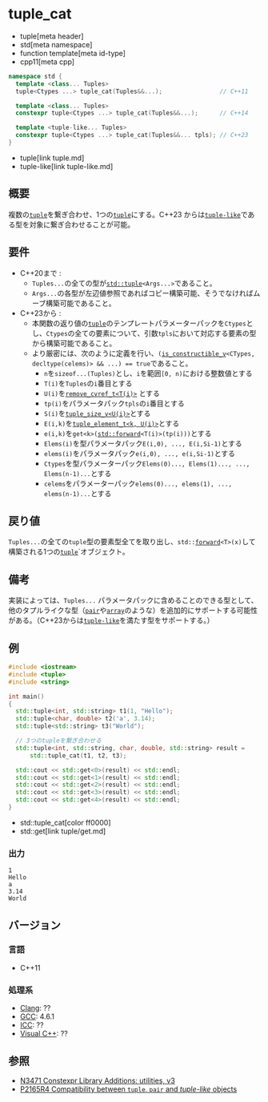 # tuple_cat
* tuple[meta header]
* std[meta namespace]
* function template[meta id-type]
* cpp11[meta cpp]

```cpp
namespace std {
  template <class... Tuples>
  tuple<Ctypes ...> tuple_cat(Tuples&&...);                // C++11

  template <class... Tuples>
  constexpr tuple<Ctypes ...> tuple_cat(Tuples&&...);      // C++14

  template <tuple-like... Tuples>
  constexpr tuple<Ctypes ...> tuple_cat(Tuples&&... tpls); // C++23
}
```
* tuple[link tuple.md]
* tuple-like[link tuple-like.md]

## 概要
複数の[`tuple`](tuple.md)を繋ぎ合わせ、1つの[`tuple`](tuple.md)にする。C++23 からは[`tuple-like`](tuple-like.md)である型を対象に繋ぎ合わせることが可能。


## 要件
- C++20まで :
    - `Tuples...`の全ての型が[`std::tuple`](tuple.md)`<Args...>`であること。
    - `Args...`の各型が左辺値参照であればコピー構築可能、そうでなければムーブ構築可能であること。
- C++23から :
    - 本関数の返り値の[`tuple`](tuple.md)のテンプレートパラメーターパックを`Ctypes`とし、`Ctypes`の全ての要素について、引数`tpls`において対応する要素の型から構築可能であること。
    - より厳密には、次のように定義を行い、`(`[`is_­constructible_v­`](/reference/type_traits/is_constructible.md)`<CTypes, decltype(celems)> && ...) == true`であること。
        - `n`を`sizeof...(Tuples)`とし、`i`を範囲`[0, n)`における整数値とする
        - `T(i)`を`Tuples`の`i`番目とする
        - `U(i)`を[`remove_cvref_t<T(i)>`](/reference/type_traits/remove_cvref.md) とする
        - `tp(i)`をパラメータパック`tpls`の`i`番目とする
        - `S(i)`を[`tuple_size_v<U(i)>`](/reference/tuple/tuple_size.md)とする
        - `E(i,k)`を[`tuple_element_t<k, U(i)>`](/reference/tuple/tuple_element.md)とする
        - `e(i,k)`を`get<k>(`[`std::forward`](/reference/utility/forward.md)`<T(i)>(tp(i)))`とする
        - `Elems(i)`を型パラメータパック`E(i,0), ..., E(i,Si-1)`とする
        - `elems(i)`をパラメータパック`e(i,0), ..., e(i,Si-1)`とする
        - `Ctypes`を型パラメーターパック`Elems(0)..., Elems(1)..., ..., Elems(n-1)...`とする
        - `celems`をパラメーターパック`elems(0)..., elems(1), ..., elems(n-1)...`とする


## 戻り値
`Tuples...`の全ての`tuple`型の要素型全てを取り出し、`std::`[`forward`](/reference/utility/forward.md)`<T>(x)`して構築される1つの[`tuple`](tuple.md)`オブジェクト。


## 備考
実装によっては、`Tuples...` パラメータパックに含めることのできる型として、他のタプルライクな型（[`pair`](/reference/utility/pair.md)や[`array`](/reference/array/array.md)のような）を追加的にサポートする可能性がある。（C++23からは[`tuple-like`](tuple-like.md)を満たす型をサポートする。）


## 例
```cpp example
#include <iostream>
#include <tuple>
#include <string>

int main()
{
  std::tuple<int, std::string> t1(1, "Hello");
  std::tuple<char, double> t2('a', 3.14);
  std::tuple<std::string> t3("World");

  // 3つのtupleを繋ぎ合わせる
  std::tuple<int, std::string, char, double, std::string> result =
      std::tuple_cat(t1, t2, t3);

  std::cout << std::get<0>(result) << std::endl;
  std::cout << std::get<1>(result) << std::endl;
  std::cout << std::get<2>(result) << std::endl;
  std::cout << std::get<3>(result) << std::endl;
  std::cout << std::get<4>(result) << std::endl;
}
```
* std::tuple_cat[color ff0000]
* std::get[link tuple/get.md]

### 出力
```
1
Hello
a
3.14
World
```

## バージョン
### 言語
- C++11

### 処理系
- [Clang](/implementation.md#clang): ??
- [GCC](/implementation.md#gcc): 4.6.1
- [ICC](/implementation.md#icc): ??
- [Visual C++](/implementation.md#visual_cpp): ??


## 参照
- [N3471 Constexpr Library Additions: utilities, v3](http://www.open-std.org/jtc1/sc22/wg21/docs/papers/2012/n3471.html)
- [P2165R4 Compatibility between `tuple`, `pair` and *tuple-like* objects](https://www.open-std.org/jtc1/sc22/wg21/docs/papers/2022/p2165r4.pdf)
